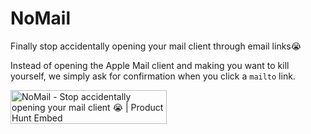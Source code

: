 # NoMail 

Finally stop accidentally opening your mail client through email links😭

Instead of opening the Apple Mail client and making you want to kill yourself, we simply ask for confirmation when you click a `mailto` link. 

<a href="https://www.producthunt.com/posts/nomail?utm_source=badge-featured&utm_medium=badge&utm_souce=badge-nomail" target="_blank"><img src="https://api.producthunt.com/widgets/embed-image/v1/featured.svg?post_id=197345&theme=light" alt="NoMail - Stop accidentally opening your mail client 😭 | Product Hunt Embed" style="width: 250px; height: 54px;" width="250px" height="54px" /></a>
